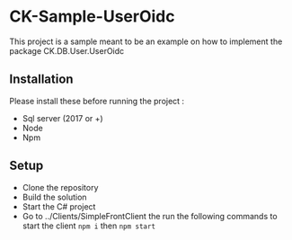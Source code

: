 # CK-Sample-UserOidc
This project is a sample meant to be an example on how to implement the package CK.DB.User.UserOidc

## Installation
Please install these before running the project :
- Sql server (2017 or +)
- Node
- Npm


## Setup
- Clone the repository
- Build the solution
- Start the C# project
- Go to ../Clients/SimpleFrontClient the run the following commands to start the client ```npm i``` then ```npm start```
  
